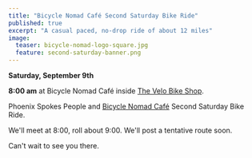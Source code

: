 ```yaml
---
title: "Bicycle Nomad Café Second Saturday Bike Ride"
published: true
excerpt: "A casual paced, no-drop ride of about 12 miles"
image:
  teaser: bicycle-nomad-logo-square.jpg
  feature: second-saturday-banner.png
---
```


**Saturday, September 9th**

**8:00 am** at Bicycle Nomad Café inside [The Velo Bike Shop](http://www.thevelo.com/).

Phoenix Spokes People and [Bicycle Nomad Café](http://www.thevelo.com/cafe.html) Second Saturday Bike Ride.

We'll meet at 8:00, roll about 9:00. We'll post a tentative route soon.

Can't wait to see you there.
